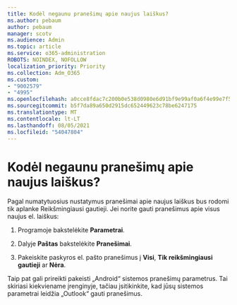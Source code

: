 ```yaml
---
title: Kodėl negaunu pranešimų apie naujus laiškus?
ms.author: pebaum
author: pebaum
manager: scotv
ms.audience: Admin
ms.topic: article
ms.service: o365-administration
ROBOTS: NOINDEX, NOFOLLOW
localization_priority: Priority
ms.collection: Adm_O365
ms.custom:
- "9002579"
- "4995"
ms.openlocfilehash: a0cce8fdac7c200b0e538d0980e6d91bf9e99af0a6f4e99e7f5b790298437510
ms.sourcegitcommit: b5f7da89a650d2915dc652449623c78be6247175
ms.translationtype: MT
ms.contentlocale: lt-LT
ms.lasthandoff: 08/05/2021
ms.locfileid: "54047804"
---
```

# <a name="why-dont-i-get-new-message-notifications"></a>Kodėl negaunu pranešimų apie naujus laiškus?

Pagal numatytuosius nustatymus pranešimai apie naujus laiškus bus rodomi tik aplanke Reikšmingiausi gautieji. Jei norite gauti pranešimus apie visus naujus el. laiškus:

1. Programoje bakstelėkite **Parametrai**.

2. Dalyje **Paštas** bakstelėkite **Pranešimai**.

3. Pakeiskite paskyros el. pašto pranešimus į **Visi**, **Tik reikšmingiausi gautieji** ar **Nėra**.

Taip pat gali prireikti pakeisti „Android“ sistemos pranešimų parametrus. Tai skiriasi kiekviename įrenginyje, tačiau įsitikinkite, kad jūsų sistemos parametrai leidžia „Outlook“ gauti pranešimus.

